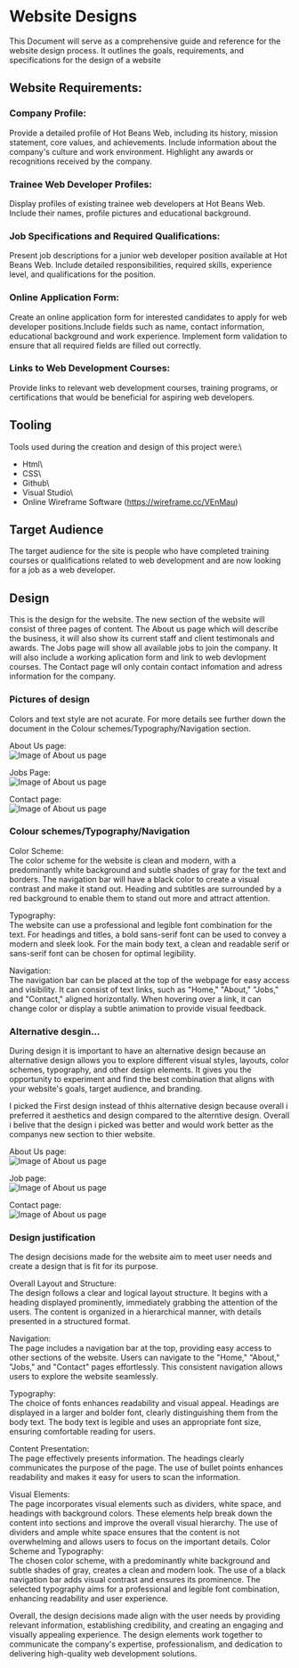 # Website Designs
This Document will serve as a comprehensive guide and reference for the website design process. It outlines the goals, requirements, and specifications for the design of a website

## Website Requirements:
### Company Profile:
Provide a detailed profile of Hot Beans Web, including its history, mission statement, core values, and achievements.
Include information about the company's culture and work environment.
Highlight any awards or recognitions received by the company.

### Trainee Web Developer Profiles:
Display profiles of existing trainee web developers at Hot Beans Web.
Include their names, profile pictures and educational background.

### Job Specifications and Required Qualifications:
Present job descriptions for a junior web developer position available at Hot Beans Web.
Include detailed responsibilities, required skills, experience level, and qualifications for the position.

### Online Application Form:
Create an online application form for interested candidates to apply for web developer positions.Include fields such as name, contact information, educational background and work experience.
Implement form validation to ensure that all required fields are filled out correctly.

### Links to Web Development Courses:
Provide links to relevant web development courses, training programs, or certifications that would be beneficial for aspiring web developers.

## Tooling
Tools used during the creation and design of this project were:\
* Html\
* CSS\
* Github\
* Visual Studio\
* Online Wireframe Software (https://wireframe.cc/VEnMau)

## Target Audience
The target audience for the site is people who have completed training courses or qualifications related to web development and are now looking for a job as a web developer. 

## Design
This is the design for the website. The new section of the website will consist of three pages of content. The About us page which will describe the business, it will also show its current staff and client testimonals and awards.
The Jobs page will show all available jobs to join the company. It will also include a working aplication form and link to web devlopment courses.
The Contact page wll only contain contact infomation and adress information for the company.

### Pictures of design
Colors and text style are not acurate. For more details see further down the document in the Colour schemes/Typography/Navigation section.

About Us page:\
![Image of About us page](https://github.com/devonwyatt/Unit-15-Asignment-2/blob/main/doc/ScreenShots/ScreenShotOfDesign1.png)

Jobs Page:\
![Image of About us page](https://github.com/devonwyatt/Unit-15-Asignment-2/blob/main/doc/ScreenShots/ScreenShotOfDesign2.png)

Contact page:\
![Image of About us page](https://github.com/devonwyatt/Unit-15-Asignment-2/blob/main/doc/ScreenShots/ScreenShotOfDesign3.png)

### Colour schemes/Typography/Navigation
Color Scheme:\
The color scheme for the website is clean and modern, with a predominantly white background and subtle shades of gray for the text and borders.
The navigation bar will have a black color to create a visual contrast and make it stand out. Heading and subtitles are surrounded by a red background to enable them to stand out more and attract attention.

Typography:\
The website can use a professional and legible font combination for the text.
For headings and titles, a bold sans-serif font can be used to convey a modern and sleek look.
For the main body text, a clean and readable serif or sans-serif font can be chosen for optimal legibility.

Navigation:\
The navigation bar can be placed at the top of the webpage for easy access and visibility.
It can consist of text links, such as "Home," "About," "Jobs," and "Contact," aligned horizontally.
When hovering over a link, it can change color or display a subtle animation to provide visual feedback.

### Alternative desgin...
During design it is important to have an alternative design because an alternative design allows you to explore different visual styles, layouts, color schemes, typography, and other design elements.
It gives you the opportunity to experiment and find the best combination that aligns with your website's goals, target audience, and branding.

I picked the First design instead of thhis alternative design because overall i preferred it aesthetics and design compared to the alterntive design. Overall i belive that the design i picked was better and would work better as the companys new section to thier website.

About Us page:\
![Image of About us page](https://github.com/devonwyatt/Unit-15-Asignment-2/blob/main/doc/ScreenShots/ScreenShotOfDesign4.png)

Job page:\
![Image of About us page](https://github.com/devonwyatt/Unit-15-Asignment-2/blob/main/doc/ScreenShots/ScreenShotOfDesign5.png)

Contact page:\
![Image of About us page](https://github.com/devonwyatt/Unit-15-Asignment-2/blob/main/doc/ScreenShots/ScreenShotOfDesign6.png)

### Design justification
The design decisions made for the website aim to meet user needs and create a design that is fit for its purpose. 

Overall Layout and Structure:\
The design follows a clear and logical layout structure. It begins with a heading displayed prominently, immediately grabbing the attention of the users. The content is organized in a hierarchical manner, with details presented in a structured format.

Navigation:\
The page includes a navigation bar at the top, providing easy access to other sections of the website. Users can navigate to the "Home," "About," "Jobs," and "Contact" pages effortlessly. This consistent navigation allows users to explore the website seamlessly.

Typography:\
The choice of fonts enhances readability and visual appeal. Headings are displayed in a larger and bolder font, clearly distinguishing them from the body text. The body text is legible and uses an appropriate font size, ensuring comfortable reading for users.

Content Presentation:\
The page effectively presents information. The headings clearly communicates the purpose of the page. The use of bullet points enhances readability and makes it easy for users to scan the information.

Visual Elements:\
The page incorporates visual elements such as dividers, white space, and headings with background colors. These elements help break down the content into sections and improve the overall visual hierarchy. The use of dividers and ample white space ensures that the content is not overwhelming and allows users to focus on the important details.
Color Scheme and Typography:\
The chosen color scheme, with a predominantly white background and subtle shades of gray, creates a clean and modern look. The use of a black navigation bar adds visual contrast and ensures its prominence. The selected typography aims for a professional and legible font combination, enhancing readability and user experience.

Overall, the design decisions made align with the user needs by providing relevant information, establishing credibility, and creating an engaging and visually appealing experience. The design elements work together to communicate the company's expertise, professionalism, and dedication to delivering high-quality web development solutions.
